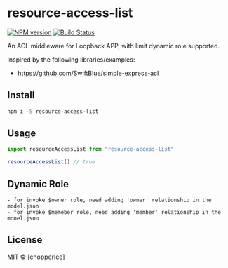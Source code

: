 # resource-access-list

[![NPM version][npm-image]][npm-url]
[![Build Status][travis-image]][travis-url]

An ACL middleware for Loopback APP, with limit dynamic role supported.

Inspired by the following libraries/examples:
 - https://github.com/SwiftBlue/simple-express-acl
 
## Install

```sh
npm i -S resource-access-list
```

## Usage

```js
import resourceAccessList from "resource-access-list"

resourceAccessList() // true
```


## Dynamic Role
    - for invoke $owner role, need adding 'owner' relationship in the model.json
    - for invoke $memeber role, need adding 'member' relationship in the mdoel.json
    
## License

MIT © [chopperlee]

[npm-url]: https://npmjs.org/package/resource-access-list
[npm-image]: https://img.shields.io/npm/v/resource-access-list.svg?style=flat-square

[travis-url]: https://travis-ci.org/chopperlee/resource-access-list
[travis-image]: https://img.shields.io/travis/chopperlee/resource-access-list.svg?style=flat-square